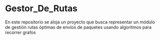 # Gestor_De_Rutas
En este repositorio se aloja un proyecto que busca representar un módulo de gestión rutas óptimas de envíos de paquetes usando algoritmos para recorrer grafos
